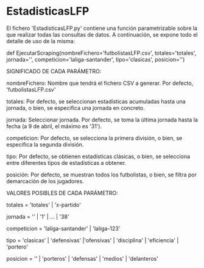 # EstadisticasLFP

El fichero 'EstadisticasLFP.py' contiene una función parametrizable sobre la que realizar todas las consultas de datos. A continuación, se expone todo el detalle de uso de la misma:

def EjecutarScraping(nombreFichero='futbolistasLFP.csv', totales='totales', jornada='', competicion='laliga-santander', tipo='clasicas', posicion='')

SIGNIFICADO DE CADA PARÁMETRO:

nombreFichero: Nombre que tendrá el fichero CSV a generar. Por defecto, 'futbolistasLFP.csv'

totales: Por defecto, se seleccionan estadísticas acumuladas hasta una jornada, o bien, se especifica una jornada en concreto.

jornada: Seleccionar jornada. Por defecto, se toma la última jornada hasta la fecha (a 9 de abril, el máximo es '31').

competicion: Por defecto, se selecciona la primera división, o bien, se especifica la segunda división.

tipo: Por defecto, se obtienen estadísticas clásicas, o bien, se selecciona entre diferentes tipos de estadísticas a obtener.

posición: Por defecto, se muestran todos los futbolistas, o bien, se filtra por demarcación de los jugadores.


VALORES POSIBLES DE CADA PARÁMETRO:

totales = 'totales' | 'x-partido'

jornada = '' | '1' | ... | '38'

competicion = 'laliga-santander' | 'laliga-123'

tipo = 'clasicas' | 'defensivas' |'ofensivas' | 'disciplina' | 'eficiencia' | 'portero'

posicion = '' | 'porteros' | 'defensas' | 'medios' | 'delanteros'
